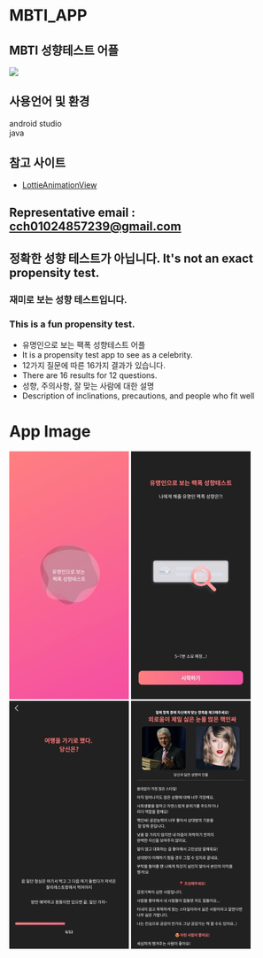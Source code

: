 # MBTI_APP

## MBTI 성향테스트 어플
<img src="https://hits.seeyoufarm.com/api/count/incr/badge.svg?url=https://github.com/cch230/MBTI_APP" style="display: block; object-fit: cover; border-radius: 1px; width: 100px; pointer-events: auto;">

## 사용언어 및 환경  
android studio    
java

## 참고 사이트
* [LottieAnimationView](https://lottiefiles.com)

Representative email : cch01024857239@gmail.com
---

## 정확한 성향 테스트가 아닙니다. It's not an exact propensity test.

### 재미로 보는 성향 테스트입니다.
### This is a fun propensity test.

* 유명인으로 보는 팩폭 성향테스트 어플  
* It is a propensity test app to see as a celebrity.  
* 12가지 질문에 따른 16가지 결과가 있습니다. 
* There are 16 results for 12 questions.  
* 성향, 주의사항, 잘 맞는 사람에 대한 설명
* Description of inclinations, precautions, and people who fit well

# App Image
![UI](https://github.com/cch230/MBTI_APP/blob/main/appimage/1.jpg) ![UI](https://github.com/cch230/MBTI_APP/blob/main/appimage/2.jpg)  
![UI](https://github.com/cch230/MBTI_APP/blob/main/appimage/3.jpg) ![UI](https://github.com/cch230/MBTI_APP/blob/main/appimage/4.jpg)  
